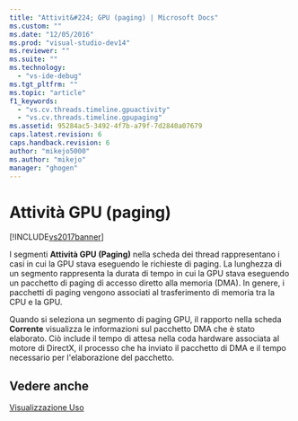 ```yaml
---
title: "Attivit&#224; GPU (paging) | Microsoft Docs"
ms.custom: ""
ms.date: "12/05/2016"
ms.prod: "visual-studio-dev14"
ms.reviewer: ""
ms.suite: ""
ms.technology: 
  - "vs-ide-debug"
ms.tgt_pltfrm: ""
ms.topic: "article"
f1_keywords: 
  - "vs.cv.threads.timeline.gpuactivity"
  - "vs.cv.threads.timeline.gpupaging"
ms.assetid: 95284ac5-3492-4f7b-a79f-7d2840a07679
caps.latest.revision: 6
caps.handback.revision: 6
author: "mikejo5000"
ms.author: "mikejo"
manager: "ghogen"
---
```

# Attivit&#224; GPU (paging)
[!INCLUDE[vs2017banner](../code-quality/includes/vs2017banner.md)]

I segmenti **Attività GPU \(Paging\)** nella scheda dei thread rappresentano i casi in cui la GPU stava eseguendo le richieste di paging.  La lunghezza di un segmento rappresenta la durata di tempo in cui la GPU stava eseguendo un pacchetto di paging di accesso diretto alla memoria \(DMA\).  In genere, i pacchetti di paging vengono associati al trasferimento di memoria tra la CPU e la GPU.  
  
 Quando si seleziona un segmento di paging GPU, il rapporto nella scheda **Corrente** visualizza le informazioni sul pacchetto DMA che è stato elaborato.  Ciò include il tempo di attesa nella coda hardware associata al motore di DirectX, il processo che ha inviato il pacchetto di DMA e il tempo necessario per l'elaborazione del pacchetto.  
  
## Vedere anche  
 [Visualizzazione Uso](../profiling/utilization-view.md)